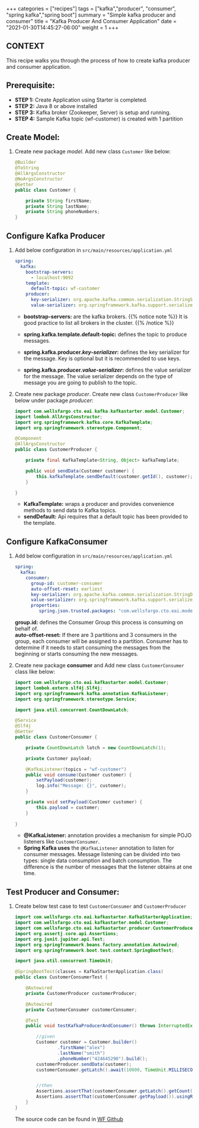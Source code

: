 +++
categories = ["recipes"]
tags = ["kafka","producer", "consumer", "spring kafka","spring boot"]
summary = "Simple kafka producer and consumer"
title = "Kafka Producer And Consumer Application"
date = "2021-01-30T14:45:27-06:00"
weight = 1
+++

## CONTEXT
This recipe walks you through the process of how to create kafka producer and consumer application.

## Prerequisite:

- **STEP 1:** Create Application using Starter is completed.
- **STEP 2:** Java 8 or above installed
- **STEP 3:** Kafka broker (Zookeeper, Server) is setup and running.
- **STEP 4:** Sample Kafka topic (wf-customer) is created with 1 partition 

## Create Model:

1. Create new package _model_. Add new class `Customer` like below:
    ```java
    @Builder
    @ToString
    @AllArgsConstructor
    @NoArgsConstructor
    @Getter
    public class Customer {
    
        private String firstName;
        private String lastName;
        private String phoneNumbers;
    }
   ```
   
## Configure Kafka Producer 
1. Add below configuration in `src/main/resources/application.yml`

    ```yaml
    spring:
      kafka:
        bootstrap-servers:
          - localhost:9092
        template:
          default-topic: wf-customer
        producer:
          key-serializer: org.apache.kafka.common.serialization.StringSerializer
          value-serializer: org.springframework.kafka.support.serializer.JsonDeserializer
    ```
    * **bootstrap-servers:** are the kafka brokers.  {{% notice note %}}  It is good practice to list all brokers in the cluster. {{% /notice %}}
                                                     
    * **spring.kafka.template.default-topic:** defines the topic to produce messages.     
    * **spring.kafka.producer._key-serializer_:** defines the key serializer for the message. Key is optional but it is recommended to use keys.  
    * **spring.kafka.producer._value-serializer_:** defines the value serializer for the message. The value serializer depends on the type of message 
                                                    you are going to publish to the topic.   
                                                
1. Create new package _producer_. Create new class `CustomerProducer` like below under package _producer_:

    ```java
    import com.wellsfargo.cto.eai.kafka.kafkastarter.model.Customer;
    import lombok.AllArgsConstructor;
    import org.springframework.kafka.core.KafkaTemplate;
    import org.springframework.stereotype.Component;
   
    @Component
    @AllArgsConstructor
    public class CustomerProducer {
    
        private final KafkaTemplate<String, Object> kafkaTemplate;
    
        public void sendData(Customer customer) {
            this.kafkaTemplate.sendDefault(customer.getId(), customer);
        }
    
    }
    ```
   * **KafkaTemplate:** wraps a producer and provides convenience methods to send data to Kafka topics.
   * **sendDefault:** Api requires that a default topic has been provided to the template.
  
## Configure KafkaConsumer

1. Add below configuration in `src/main/resources/application.yml`

    ```yaml
    spring:
      kafka:
        consumer:
          group-id: customer-consumer
          auto-offset-reset: earliest
          key-serializer: org.apache.kafka.common.serialization.StringDeserializer
          value-serializer: org.springframework.kafka.support.serializer.JsonDeserializer
          properties:
             spring.json.trusted.packages: "com.wellsfargo.cto.eai.model"
    ```

    **group.id:** defines the Consumer Group this process is consuming on behalf of.  
    **auto-offset-reset:** If there are 3 partitions and 3 consumers in the group, each consumer will be assigned to a partition. Consumer has to determine if it needs to start consuming the messages from the beginning or starts consuming the new messages.

1. Create new package **consumer** and Add new class `CustomerConsumer` class like below:

    ```java
    import com.wellsfargo.cto.eai.kafkastarter.model.Customer;
    import lombok.extern.slf4j.Slf4j;
    import org.springframework.kafka.annotation.KafkaListener;
    import org.springframework.stereotype.Service;
    
    import java.util.concurrent.CountDownLatch;
    
    @Service
    @Slf4j
    @Getter
    public class CustomerConsumer {
    
        private CountDownLatch latch = new CountDownLatch(1);
    
        private Customer payload;
    
        @KafkaListener(topics = "wf-customer")
        public void consume(Customer customer) {
            setPayload(customer);
            log.info("Message: {}", customer);
        }
    
        private void setPayload(Customer customer) {
            this.payload = customer;
        }
        
    }
    ```
    * **@KafkaListener:** annotation provides a mechanism for simple POJO listeners like `CustomerConsumer`.  
    * **Spring Kafka uses** the `@KafkaListener` annotation to listen for consumer messages. 
        Message listening can be divided into two types: single data consumption and batch consumption. The difference is the number of messages that the listener obtains at one time.

## Test Producer and Consumer:

1. Create below test case to test `CustomerConsumer` and `CustomerProducer`

    ```java
    import com.wellsfargo.cto.eai.kafkastarter.KafkaStarterApplication;
    import com.wellsfargo.cto.eai.kafkastarter.model.Customer;
    import com.wellsfargo.cto.eai.kafkastarter.producer.CustomerProducer;
    import org.assertj.core.api.Assertions;
    import org.junit.jupiter.api.Test;
    import org.springframework.beans.factory.annotation.Autowired;
    import org.springframework.boot.test.context.SpringBootTest;
    
    import java.util.concurrent.TimeUnit;
    
    @SpringBootTest(classes = KafkaStarterApplication.class)
    public class CustomerConsumerTest {
    
        @Autowired
        private CustomerProducer customerProducer;
    
        @Autowired
        private CustomerConsumer customerConsumer;
    
        @Test
        public void testKafkaProducerAndConsumer() throws InterruptedException {
    
            //given
            Customer customer = Customer.builder()
                    .firstName("alex")
                    .lastName("smith")
                    .phoneNumber("424645290").build();
            customerProducer.sendData(customer);
            customerConsumer.getLatch().await(10000, TimeUnit.MILLISECONDS);
    
    
            //then
            Assertions.assertThat(customerConsumer.getLatch().getCount()).isEqualTo(1L);
            Assertions.assertThat(customerConsumer.getPayload()).usingRecursiveComparison().isEqualTo(customer);
        }
    }
    ```
    The source code can be found in [WF Github](http://hop.hosting.wellsfargo.com/kafka-starter)
